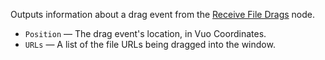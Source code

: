 Outputs information about a drag event from the [Receive File Drags](vuo-node://vuo.ui.drag.file2) node.

   - `Position` — The drag event's location, in Vuo Coordinates.
   - `URLs` — A list of the file URLs being dragged into the window.
